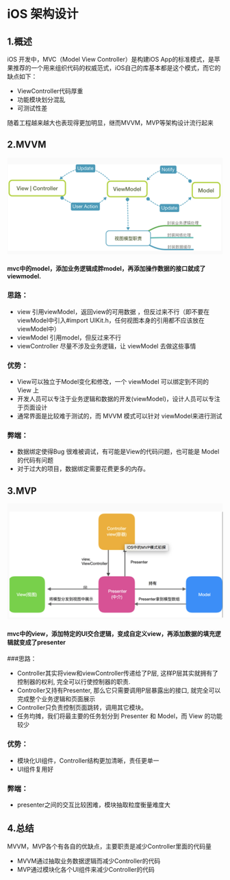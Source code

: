 # iOS 架构设计

## 1.概述
iOS 开发中，MVC（Model View Controller）是构建iOS App的标准模式，是苹果推荐的一个用来组织代码的权威范式，iOS自己的库基本都是这个模式，而它的缺点如下：

* ViewController代码厚重
* 功能模块划分混乱
* 可测试性差

随着工程越来越大也表现得更加明显，继而MVVM，MVP等架构设计流行起来


## 2.MVVM
![](pg1.png)

#### mvc中的model，添加业务逻辑成胖model，再添加操作数据的接口就成了viewmodel.

### 思路：

- view 引用viewModel，返回view的可用数据 ，但反过来不行（即不要在viewModel中引入#import UIKit.h，任何视图本身的引用都不应该放在viewModel中）
- viewModel 引用model，但反过来不行
- viewController 尽量不涉及业务逻辑，让 viewModel 去做这些事情

### 优势：

- View可以独立于Model变化和修改，一个 viewModel 可以绑定到不同的 View 上
- 开发人员可以专注于业务逻辑和数据的开发(viewModel)，设计人员可以专注于页面设计
- 通常界面是比较难于测试的，而 MVVM 模式可以针对 viewModel来进行测试

### 弊端：

- 数据绑定使得Bug 很难被调试，有可能是View的代码问题，也可能是 Model的代码有问题
- 对于过大的项目，数据绑定需要花费更多的内存。

## 3.MVP

![](pg2.png)
#### mvc中的view，添加特定的UI交合逻辑，变成自定义view，再添加数据的填充逻辑就变成了presenter
###思路：

- Controller其实将view和viewController传递给了P层, 这样P层其实就拥有了控制器的权利, 完全可以行使控制器的职责.
- Controller又持有Presenter, 那么它只需要调用P层暴露出的接口, 就完全可以完成整个业务逻辑和页面展示
- Controller只负责控制页面跳转，调用其它模块。
- 任务均摊，我们将最主要的任务划分到 Presenter 和 Model，而 View 的功能较少

### 优势：

- 模块化UI组件，Controller结构更加清晰，责任更单一
- UI组件复用好

### 弊端：

- presenter之间的交互比较困难，模块抽取粒度衡量难度大

## 4.总结
MVVM，MVP各个有各自的优缺点，主要职责是减少Controller里面的代码量

- MVVM通过抽取业务数据逻辑而减少Controller的代码
- MVP通过模块化各个UI组件来减少Controller的代码
	



